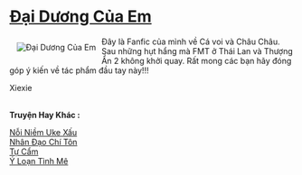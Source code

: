 <a href="https://utruyen.com/dai-duong-cua-em/23043/" title="Đại Dương Của Em"><h1>Đại Dương Của Em</h1></a><div style="display:table"><img align="right" style="float: left; padding: 10px;" src="https://utruyen.com/images/story/200x260/dai-duong-cua-em.jpg" alt="Đại Dương Của Em">Đây là Fanfic của mình về Cá voi và Châu Châu. Sau những hụt hẩng mà FMT ở Thái Lan và Thượng Ẩn 2 không khởi quay. Rất mong các bạn hãy đóng góp ý kiến về tác phẩm đầu tay này!!!<p></p>Xiexie</div><p><br><b>Truyện Hay Khác :</b></p><a href="https://utruyen.com/noi-niem-uke-xau/23012/" alt="Nỗi Niềm Uke Xấu">Nỗi Niềm Uke Xấu</a><br/><a href="https://github.com/quanluxury/truyenhot/tree/master/truyenhay/7973/" alt="Nhân Đạo Chí Tôn">Nhân Đạo Chí Tôn</a><br/><a href="https://truyenngontinhay.wordpress.com/2019/10/03/tu-cam/" alt="Tự Cẩm">Tự Cẩm</a><br/><a href="https://github.com/quanluxury/ngontinhhot/tree/master/truyenhay/9652/" alt="Ý Loạn Tình Mê">Ý Loạn Tình Mê</a><br/>